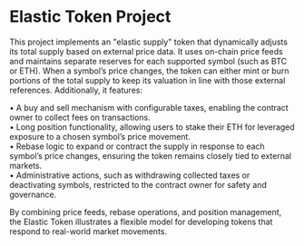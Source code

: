 
# Elastic Token Project

This project implements an "elastic supply" token that dynamically adjusts its total supply based on external price data. It uses on-chain price feeds and maintains separate reserves for each supported symbol (such as BTC or ETH). When a symbol’s price changes, the token can either mint or burn portions of the total supply to keep its valuation in line with those external references. Additionally, it features:

• A buy and sell mechanism with configurable taxes, enabling the contract owner to collect fees on transactions.  
• Long position functionality, allowing users to stake their ETH for leveraged exposure to a chosen symbol’s price movement.  
• Rebase logic to expand or contract the supply in response to each symbol’s price changes, ensuring the token remains closely tied to external markets.  
• Administrative actions, such as withdrawing collected taxes or deactivating symbols, restricted to the contract owner for safety and governance.  

By combining price feeds, rebase operations, and position management, the Elastic Token illustrates a flexible model for developing tokens that respond to real-world market movements.